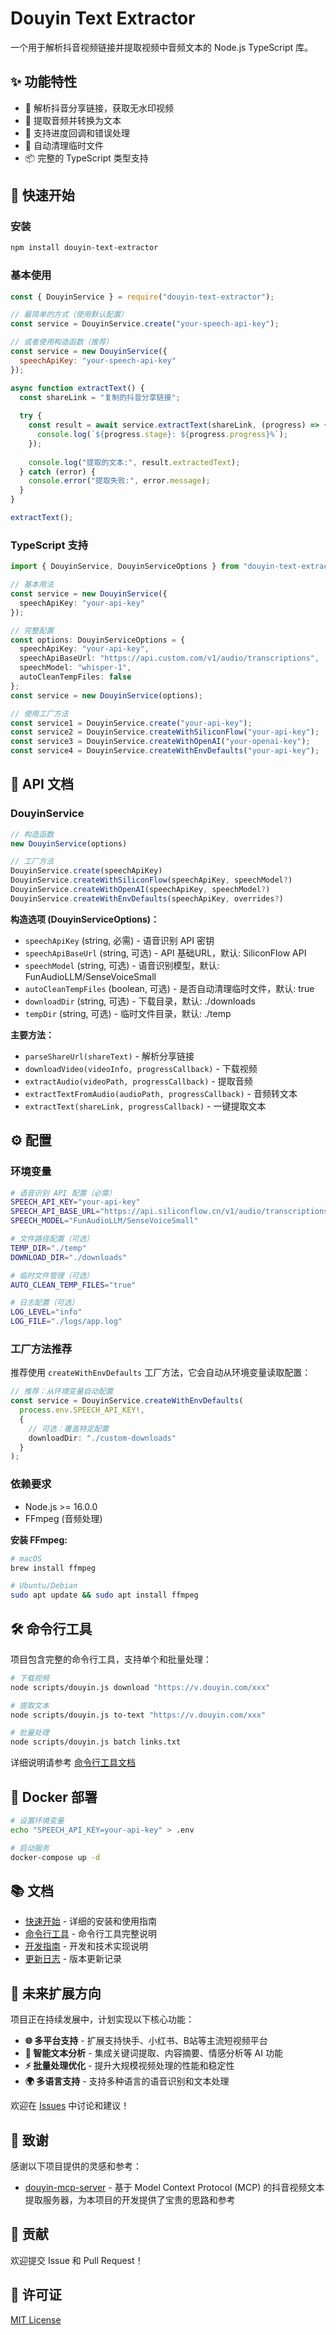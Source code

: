 # Douyin Text Extractor

一个用于解析抖音视频链接并提取视频中音频文本的 Node.js TypeScript 库。

## ✨ 功能特性

- 📱 解析抖音分享链接，获取无水印视频
- 🎵 提取音频并转换为文本
- 🔄 支持进度回调和错误处理
- 🧹 自动清理临时文件
- 📦 完整的 TypeScript 类型支持

## 🚀 快速开始

### 安装

```bash
npm install douyin-text-extractor
```

### 基本使用

```javascript
const { DouyinService } = require("douyin-text-extractor");

// 最简单的方式（使用默认配置）
const service = DouyinService.create("your-speech-api-key");

// 或者使用构造函数（推荐）
const service = new DouyinService({
  speechApiKey: "your-speech-api-key"
});

async function extractText() {
  const shareLink = "复制的抖音分享链接";
  
  try {
    const result = await service.extractText(shareLink, (progress) => {
      console.log(`${progress.stage}: ${progress.progress}%`);
    });
    
    console.log("提取的文本:", result.extractedText);
  } catch (error) {
    console.error("提取失败:", error.message);
  }
}

extractText();
```

### TypeScript 支持

```typescript
import { DouyinService, DouyinServiceOptions } from "douyin-text-extractor";

// 基本用法
const service = new DouyinService({
  speechApiKey: "your-api-key"
});

// 完整配置
const options: DouyinServiceOptions = {
  speechApiKey: "your-api-key",
  speechApiBaseUrl: "https://api.custom.com/v1/audio/transcriptions",
  speechModel: "whisper-1",
  autoCleanTempFiles: false
};
const service = new DouyinService(options);

// 使用工厂方法
const service1 = DouyinService.create("your-api-key");
const service2 = DouyinService.createWithSiliconFlow("your-api-key");
const service3 = DouyinService.createWithOpenAI("your-openai-key");
const service4 = DouyinService.createWithEnvDefaults("your-api-key");
```

## 📖 API 文档

### DouyinService

```javascript
// 构造函数
new DouyinService(options)

// 工厂方法
DouyinService.create(speechApiKey)
DouyinService.createWithSiliconFlow(speechApiKey, speechModel?)
DouyinService.createWithOpenAI(speechApiKey, speechModel?)
DouyinService.createWithEnvDefaults(speechApiKey, overrides?)
```

**构造选项 (DouyinServiceOptions)：**

- `speechApiKey` (string, 必需) - 语音识别 API 密钥
- `speechApiBaseUrl` (string, 可选) - API 基础URL，默认: SiliconFlow API
- `speechModel` (string, 可选) - 语音识别模型，默认: FunAudioLLM/SenseVoiceSmall
- `autoCleanTempFiles` (boolean, 可选) - 是否自动清理临时文件，默认: true
- `downloadDir` (string, 可选) - 下载目录，默认: ./downloads
- `tempDir` (string, 可选) - 临时文件目录，默认: ./temp

**主要方法：**

- `parseShareUrl(shareText)` - 解析分享链接
- `downloadVideo(videoInfo, progressCallback)` - 下载视频
- `extractAudio(videoPath, progressCallback)` - 提取音频
- `extractTextFromAudio(audioPath, progressCallback)` - 音频转文本
- `extractText(shareLink, progressCallback)` - 一键提取文本

## ⚙️ 配置

### 环境变量

```bash
# 语音识别 API 配置（必需）
SPEECH_API_KEY="your-api-key"
SPEECH_API_BASE_URL="https://api.siliconflow.cn/v1/audio/transcriptions"
SPEECH_MODEL="FunAudioLLM/SenseVoiceSmall"

# 文件路径配置（可选）
TEMP_DIR="./temp"
DOWNLOAD_DIR="./downloads"

# 临时文件管理（可选）
AUTO_CLEAN_TEMP_FILES="true"

# 日志配置（可选）
LOG_LEVEL="info"
LOG_FILE="./logs/app.log"
```

### 工厂方法推荐

推荐使用 `createWithEnvDefaults` 工厂方法，它会自动从环境变量读取配置：

```typescript
// 推荐：从环境变量自动配置
const service = DouyinService.createWithEnvDefaults(
  process.env.SPEECH_API_KEY!,
  {
    // 可选：覆盖特定配置
    downloadDir: "./custom-downloads"
  }
);
```

### 依赖要求

- Node.js >= 16.0.0
- FFmpeg (音频处理)

**安装 FFmpeg:**
```bash
# macOS
brew install ffmpeg

# Ubuntu/Debian
sudo apt update && sudo apt install ffmpeg
```

## 🛠️ 命令行工具

项目包含完整的命令行工具，支持单个和批量处理：

```bash
# 下载视频
node scripts/douyin.js download "https://v.douyin.com/xxx"

# 提取文本
node scripts/douyin.js to-text "https://v.douyin.com/xxx"

# 批量处理
node scripts/douyin.js batch links.txt
```

详细说明请参考 [命令行工具文档](./docs/CLI.md)

## 🐳 Docker 部署

```bash
# 设置环境变量
echo "SPEECH_API_KEY=your-api-key" > .env

# 启动服务
docker-compose up -d
```

## 📚 文档

- [快速开始](./docs/QUICKSTART.md) - 详细的安装和使用指南
- [命令行工具](./docs/CLI.md) - 命令行工具完整说明
- [开发指南](./docs/DEVELOPMENT.md) - 开发和技术实现说明
- [更新日志](./CHANGELOG.md) - 版本更新记录

## 🚧 未来扩展方向

项目正在持续发展中，计划实现以下核心功能：

- **🌐 多平台支持** - 扩展支持快手、小红书、B站等主流短视频平台
- **📝 智能文本分析** - 集成关键词提取、内容摘要、情感分析等 AI 功能
- **⚡ 批量处理优化** - 提升大规模视频处理的性能和稳定性
- **🌍 多语言支持** - 支持多种语言的语音识别和文本处理

欢迎在 [Issues](https://github.com/your-repo/douyin-text-extractor/issues) 中讨论和建议！

## 🙏 致谢

感谢以下项目提供的灵感和参考：

- [douyin-mcp-server](https://github.com/yzfly/douyin-mcp-server) - 基于 Model Context Protocol (MCP) 的抖音视频文本提取服务器，为本项目的开发提供了宝贵的思路和参考

## 🤝 贡献

欢迎提交 Issue 和 Pull Request！

## 📄 许可证

[MIT License](./LICENSE)

